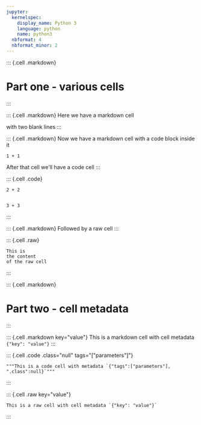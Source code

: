 ```yaml
---
jupyter:
  kernelspec:
    display_name: Python 3
    language: python
    name: python3
  nbformat: 4
  nbformat_minor: 2
---
```


::: {.cell .markdown}
# Part one - various cells
:::

::: {.cell .markdown}
Here we have a markdown cell

with two blank lines
:::

::: {.cell .markdown}
Now we have a markdown cell
with a code block inside it

``` {.python}
1 + 1
```

After that cell we\'ll have a code cell
:::

::: {.cell .code}
``` {.python}
2 + 2


3 + 3
```
:::

::: {.cell .markdown}
Followed by a raw cell
:::

::: {.cell .raw}
```{=ipynb}
This is 
the content
of the raw cell
```
:::

::: {.cell .markdown}
# Part two - cell metadata
:::

::: {.cell .markdown key="value"}
This is a markdown cell with cell metadata `{"key": "value"}`
:::

::: {.cell .code .class="null" tags="[\"parameters\"]"}
``` {.python}
"""This is a code cell with metadata `{"tags":["parameters"], ".class":null}`"""
```
:::

::: {.cell .raw key="value"}
```{=ipynb}
This is a raw cell with cell metadata `{"key": "value"}`
```
:::
